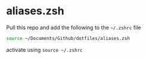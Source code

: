 # aliases.zsh

Pull this repo and add the following to the `~/.zshrc` file

```bash
source ~/Documents/Github/dotfiles/aliases.zsh
```

activate using `source ~/.zshrc`